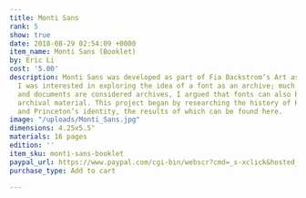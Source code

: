```yaml
---
title: Monti Sans
rank: 5
show: true
date: 2018-08-29 02:54:09 +0000
item_name: Monti Sans (Booklet)
by: Eric Li
cost: '5.00'
description: Monti Sans was developed as part of Fia Backstrom’s Art as Research class.
  I was interested in exploring the idea of a font as an archive; much like how photographs
  and documents are considered archives, I argued that fonts can also be considered
  archival material. This project began by researching the history of Princeton Monticello
  and Princeton’s identity, the results of which can be found here.
image: "/uploads/Monti_Sans.jpg"
dimensions: 4.25x5.5"
materials: 16 pages
edition: ''
item_sku: monti-sans-booklet
paypal_url: https://www.paypal.com/cgi-bin/webscr?cmd=_s-xclick&hosted_button_id=XZBBDNNLYR5DQ
purchase_type: Add to cart

---
```

